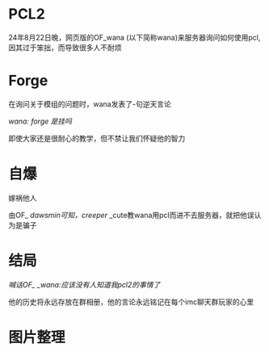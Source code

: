 # PCL2

24年8月22日晚，网页版的OF_wana (以下简称wana)来服务器询问如何使用pcl,因其过于笨拙，而导致很多人不耐烦

# Forge

在询问关于模组的问题时，wana发表了-句逆天言论

*wana: forge 是挂吗*

即使大家还是很耐心的教学，但不禁让我们怀疑他的智力

# 自爆

嫁祸他人

由OF_ _dawsmin可知，creeper_ _cute教wana用pcl而进不去服务器，就把他误认为是骗子

# 结局

*喊话OF_ _wana:应该没有人知道我pcl2的事情了*

他的历史将永远存放在群相册，他的言论永远铭记在每个imc聊天群玩家的心里

# 图片整理

